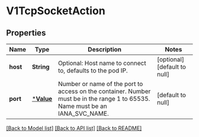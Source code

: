 # V1TcpSocketAction

## Properties
Name | Type | Description | Notes
------------ | ------------- | ------------- | -------------
**host** | **String** | Optional: Host name to connect to, defaults to the pod IP. | [optional] [default to null]
**port** | [***Value**](Value.md) | Number or name of the port to access on the container. Number must be in the range 1 to 65535. Name must be an IANA_SVC_NAME. | [default to null]

[[Back to Model list]](../README.md#documentation-for-models) [[Back to API list]](../README.md#documentation-for-api-endpoints) [[Back to README]](../README.md)


